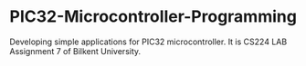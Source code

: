 # PIC32-Microcontroller-Programming
Developing simple applications for PIC32 microcontroller. It is CS224 LAB Assignment 7 of Bilkent University.
